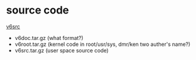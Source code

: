 

# source code
[v6src](http://minnie.tuhs.org/Archive/PDP-11/Distributions/research/Dennis_v6/) 
- v6doc.tar.gz (what format?) 
- v6root.tar.gz (kernel code in root/usr/sys, dmr/ken two auther's name?)
- v6src.tar.gz (user space source code)

